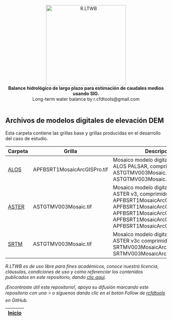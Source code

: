<div align="center">
  <br>
  <img alt="R.LTWB" src="https://github.com/rcfdtools/R.LTWB/blob/main/.icons/R.LTWB.svg" width="250px">
  <br><b>Balance hidrológico de largo plazo para estimación de caudales medios usando SIG.</b><br>Long-term water balance by r.cfdtools@gmail.com<br><br>  
</div>

## Archivos de modelos digitales de elevación DEM

Esta carpeta contiene las grillas base y grillas producidas en el desarrollo del caso de estudio.

| Carpeta                                                           | Grilla                       | Descripción                                                                                                                                                                                                                                 | Actividad                                                                    |
|-------------------------------------------------------------------|------------------------------|---------------------------------------------------------------------------------------------------------------------------------------------------------------------------------------------------------------------------------------------|------------------------------------------------------------------------------|
| [ALOS](https://github.com/rcfdtools/R.LTWB/tree/main/.dem/ALOS)   | APFBSRT1MosaicArcGISPro.tif  | Mosaico modelo digital de elevación ALOS PALSAR, comprimido como ASTGTMV003Mosaic.part1.rar, ASTGTMV003Mosaic.part2.rar                                                                                                                     | [DEMAlos](https://github.com/rcfdtools/R.LTWB/tree/main/Section02/DEMAlos)   |
| [ASTER](https://github.com/rcfdtools/R.LTWB/tree/main/.dem/ASTER) | ASTGTMV003Mosaic.tif         | Mosaico modelo digital de elevación ASTER v3, comprimido como APFBSRT1MosaicArcGISPro.part1.rar, APFBSRT1MosaicArcGISPro.part2.rar, APFBSRT1MosaicArcGISPro.part3.rar, APFBSRT1MosaicArcGISPro.part4.rar, APFBSRT1MosaicArcGISPro.part5.rar | [DEMAster](https://github.com/rcfdtools/R.LTWB/tree/main/Section02/DEMAster) |
| [SRTM](https://github.com/rcfdtools/R.LTWB/tree/main/.dem/SRTM)   | ASTGTMV003Mosaic.tif         | Mosaico modelo digital de elevación ASTER v3c comprimido como SRTMV003MosaicArcGISPro.part1.rar, SRTMV003MosaicArcGISPro.part2.rar                                                                                                          | [DEMSrtm](https://github.com/rcfdtools/R.LTWB/tree/main/Section02/DEMSrtm)   |


_R.LTWB es de uso libre para fines académicos, conoce nuestra licencia, cláusulas, condiciones de uso y como referenciar los contenidos publicados en este repositorio, dando [clic aquí](https://github.com/rcfdtools/R.LTWB/wiki/License)._

_¡Encontraste útil este repositorio!, apoya su difusión marcando este repositorio con una ⭐ o síguenos dando clic en el botón Follow de [rcfdtools](https://github.com/rcfdtools) en GitHub._

| [Inicio](https://github.com/rcfdtools/R.LTWB/wiki) |
|----------------------------------------------------|